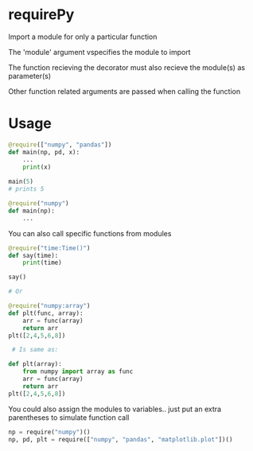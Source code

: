 # requirePy
Import a module for only a particular function

The 'module' argument vspecifies the module to import

The function recieving the decorator must also recieve the module(s) as parameter(s)

Other function related arguments are passed when calling the function

# Usage
```python
@require(["numpy", "pandas"])
def main(np, pd, x):
    ...
    print(x)
    
main(5)
# prints 5

@require("numpy")
def main(np):
    ...
```
You can also call specific functions from modules
```python
@require("time:Time()")
def say(time):
    print(time)

say()

# Or

@require("numpy:array")
def plt(func, array):
	arr = func(array)
	return arr
plt([2,4,5,6,8])

 # Is same as:

def plt(array):
	from numpy import array as func
	arr = func(array)
	return arr
plt([2,4,5,6,8])
```
You could also assign the modules to variables.. just put an extra parentheses to simulate function call
```python
np = require("numpy")()
np, pd, plt = require(["numpy", "pandas", "matplotlib.plot"])()
```
